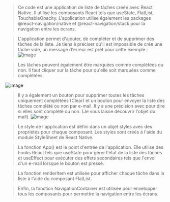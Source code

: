>Ce code est une application de liste de tâches créée avec React Native. Il utilise les composants React tels que useState, FlatList, TouchableOpacity. L'application utilise également les packages @react-navigation/native et @react-navigation/stack pour la navigation entre les écrans.

>L'application permet d'ajouter, de compléter et de supprimer des tâches de la liste. Je tiens à préciser qu'il est impossible de crée une tâche vide, un message d'erreur est prêt pour cette exemple :
![image](https://user-images.githubusercontent.com/105201941/233789507-6aa28df7-0199-4f2b-97b5-42090684b781.png)

>Les tâches peuvent également être marquées comme complétées ou non. 
>Il faut cliquer sur la tâche pour qu'elle soit marquées comme complétées. 

![image](https://user-images.githubusercontent.com/105201941/233610808-532d4c60-260c-4110-a7b6-f1f9af4beb9b.png)

>Il y a également un bouton pour supprimer toutes les tâches uniquement complétées (Clear) et un bouton pour envoyer la liste des tâches complété ou non par e-mail. Il y a une précision avec pour dire si elles sont complété ou non. (Je vous laisse découvrir l'objet du mail).
![image](https://user-images.githubusercontent.com/105201941/233611386-cb73a294-8a55-48c9-9c49-1b8a3e44600e.png)

>Le style de l'application est défini dans un objet styles avec des propriétés pour chaque composant. Les styles sont créés à l'aide du module StyleSheet de React Native.

>La fonction App() est le point d'entrée de l'application. Elle utilise des hooks React tels que useState pour gérer l'état de la liste des tâches et useEffect pour exécuter des effets secondaires tels que l'envoi d'un e-mail lorsque le bouton est pressé.

>La fonction renderItem est utilisée pour afficher chaque tâche dans la liste à l'aide du composant FlatList.

>Enfin, la fonction NavigationContainer est utilisée pour envelopper tous les composants pour permettre la navigation entre les écrans.
